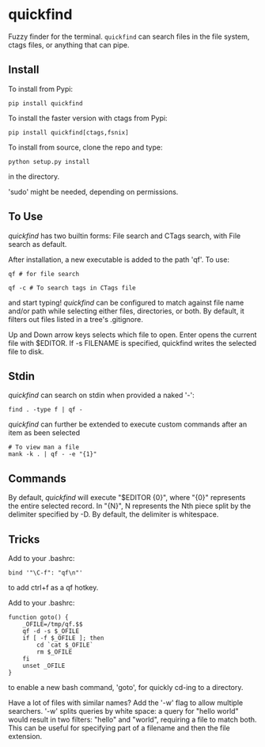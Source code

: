 quickfind
=========

Fuzzy finder for the terminal.  `quickfind` can search files in the file system, ctags files, or anything that can pipe.

Install
-------

To install from Pypi:

    pip install quickfind

To install the faster version with ctags from Pypi:

    pip install quickfind[ctags,fsnix]

To install from source, clone the repo and type:

    python setup.py install

 in the directory.  

'sudo' might be needed, depending on permissions.

To Use
------

_quickfind_ has two builtin forms: File search and CTags search, with File search as default.  

After installation, a new executable is added to the path 'qf'.  To use: 

    qf # for file search 

    qf -c # To search tags in CTags file

and start typing!  _quickfind_ can be configured to match against file name and/or path
while selecting either files, directories, or both.  By default, it filters out files listed
in a tree's .gitignore.

Up and Down arrow keys selects which file to open.  Enter opens the current file with $EDITOR.
If -s FILENAME is specified, quickfind writes the selected file to disk.

Stdin
-----
_quickfind_ can search on stdin when provided a naked '-':
    
    find . -type f | qf -

_quickfind_ can further be extended to execute custom commands after an item as been selected

    # To view man a file
    mank -k . | qf - -e "{1}"

Commands
--------
By default, _quickfind_ will execute "$EDITOR {0}", where "{0}" represents the entire 
selected record.  In "{N}", N represents the Nth piece split by the delimiter specified
by -D.  By default, the delimiter is whitespace.


Tricks
-----
Add to your .bashrc:

    bind '"\C-f": "qf\n"'

to add ctrl+f as a qf hotkey.

Add to your .bashrc:

    function goto() {
        _OFILE=/tmp/qf.$$
        qf -d -s $_OFILE
        if [ -f $_OFILE ]; then
            cd `cat $_OFILE`
            rm $_OFILE
        fi
        unset _OFILE
    }

to enable a new bash command, 'goto', for quickly cd-ing to a directory.

Have a lot of files with similar names?  Add the '-w' flag to allow multiple searchers.  '-w'
splits queries by white space: a query for "hello world" would result in two filters: 
"hello" and "world", requiring a file to match both.  This can be useful for specifying 
part of a filename and then the file extension.
